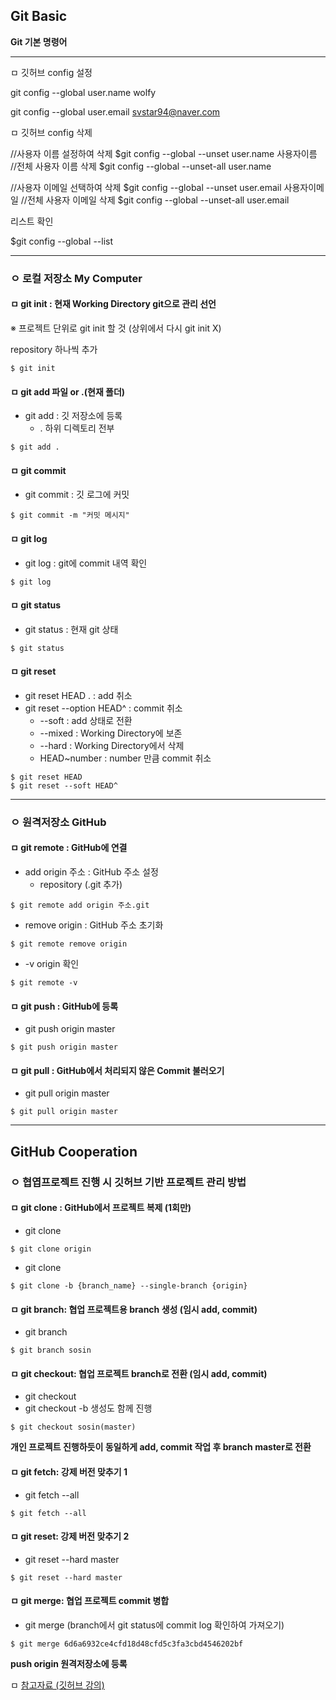 ## Git Basic

**Git 기본 명령어**

----

ㅁ 깃허브 config 설정

git config --global user.name wolfy

git config --global user.email svstar94@naver.com



ㅁ 깃허브 config 삭제

//사용자 이름 설정하여 삭제
$git config --global --unset user.name 사용자이름
//전체 사용자 이름 삭제
$git config --global --unset-all user.name



//사용자 이메일 선택하여 삭제
$git config --global --unset user.email 사용자이메일
//전체 사용자 이메일 삭제
$git config --global --unset-all user.email



리스트 확인

$git config --global --list



----

### ㅇ 로컬 저장소 My Computer

#### ㅁ git init : 현재 Working Directory git으로 관리 선언

※ 프로젝트 단위로 git init 할 것 (상위에서 다시 git init X)

repository 하나씩 추가

```shell
$ git init
```

#### ㅁ git add 파일 or .(현재 폴더)

- git add : 깃 저장소에 등록
  - . 하위 디렉토리 전부

```shell
$ git add .
```

#### ㅁ git commit

- git commit : 깃 로그에 커밋

```shell
$ git commit -m "커밋 메시지"
```

#### ㅁ git log

- git log : git에 commit 내역 확인

```shell
$ git log
```

#### ㅁ git status

- git status : 현재 git 상태

```shell
$ git status
```

#### ㅁ git reset

- git reset HEAD . : add 취소
- git reset --option HEAD^ : commit 취소
  - --soft : add 상태로 전환
  - --mixed : Working Directory에 보존
  - --hard : Working Directory에서 삭제
  - HEAD~number : number 만큼 commit 취소

```shell
$ git reset HEAD
$ git reset --soft HEAD^
```

 

----



### ㅇ 원격저장소 GitHub

#### ㅁ git remote : GitHub에 연결

- add origin 주소 : GitHub 주소 설정
  - repository (.git 추가)

```shell
$ git remote add origin 주소.git
```

- remove origin : GitHub 주소 초기화

```shell
$ git remote remove origin
```

- -v origin 확인

```shell
$ git remote -v
```

#### ㅁ git push : GitHub에 등록

- git push origin master

```shell
$ git push origin master
```

#### ㅁ git pull : GitHub에서 처리되지 않은 Commit 불러오기

- git pull origin master

```shell
$ git pull origin master
```



----



## GitHub Cooperation

### ㅇ 협엽프로젝트 진행 시 깃허브 기반 프로젝트 관리 방법

#### ㅁ git clone : GitHub에서 프로젝트 복제 (1회만)

- git clone <origin>

``` shell
$ git clone origin
```

- git clone <origin>

``` shell
$ git clone -b {branch_name} --single-branch {origin}
```


#### ㅁ git branch: 협업 프로젝트용 branch 생성 (임시 add, commit)

- git branch <name>

``` shell
$ git branch sosin
```



#### ㅁ git checkout: 협업 프로젝트 branch로 전환 (임시 add, commit)

- git checkout <branch>
- git checkout -b <branch> 생성도 함께 진행

``` shell
$ git checkout sosin(master)
```



**개인 프로젝트 진행하듯이 동일하게 add, commit 작업 후 branch master로 전환**



#### ㅁ git fetch: 강제 버전 맞추기 1

- git fetch --all

```shell
$ git fetch --all
```

#### ㅁ git reset: 강제 버전 맞추기 2

- git reset --hard master

```shell
$ git reset --hard master
```



#### ㅁ git merge: 협업 프로젝트 commit 병합 

- git merge <commit code> (branch에서 git status에 commit log 확인하여 가져오기)

``` shell
$ git merge 6d6a6932ce4cfd18d48cfd5c3fa3cbd4546202bf
```



**push origin 원격저장소에 등록**









ㅁ [참고자료 (깃허브 강의)](https://backlog.com/git-tutorial/kr/)